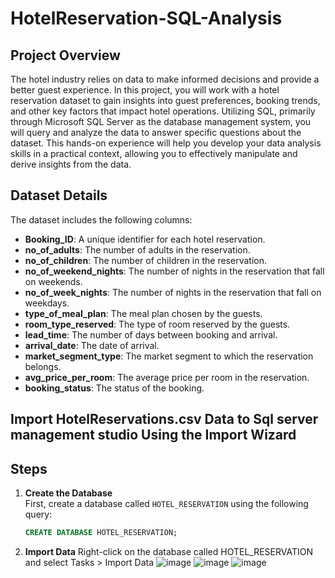 # HotelReservation-SQL-Analysis

## Project Overview

The hotel industry relies on data to make informed decisions and provide a better guest experience. In this project, you will work with a hotel reservation dataset to gain insights into guest preferences, booking trends, and other key factors that impact hotel operations. Utilizing SQL, primarily through Microsoft SQL Server as the database management system, you will query and analyze the data to answer specific questions about the dataset. This hands-on experience will help you develop your data analysis skills in a practical context, allowing you to effectively manipulate and derive insights from the data.

## Dataset Details

The dataset includes the following columns:

- **Booking_ID**: A unique identifier for each hotel reservation.
- **no_of_adults**: The number of adults in the reservation.
- **no_of_children**: The number of children in the reservation.
- **no_of_weekend_nights**: The number of nights in the reservation that fall on weekends.
- **no_of_week_nights**: The number of nights in the reservation that fall on weekdays.
- **type_of_meal_plan**: The meal plan chosen by the guests.
- **room_type_reserved**: The type of room reserved by the guests.
- **lead_time**: The number of days between booking and arrival.
- **arrival_date**: The date of arrival.
- **market_segment_type**: The market segment to which the reservation belongs.
- **avg_price_per_room**: The average price per room in the reservation.
- **booking_status**: The status of the booking.

## Import HotelReservations.csv Data to Sql server management studio Using the Import Wizard
## Steps

1. **Create the Database**  
   First, create a database called `HOTEL_RESERVATION` using the following query:
   ```sql
   CREATE DATABASE HOTEL_RESERVATION;
2. **Import Data**
Right-click on the database called HOTEL_RESERVATION and select Tasks > Import Data
![image](https://github.com/user-attachments/assets/5677c013-a79e-4038-8902-7f99f84bf9ac)
![image](https://github.com/user-attachments/assets/d6443ac1-efe9-45d5-81da-00b7edf9d0b9)
![image](https://github.com/user-attachments/assets/b3f15b19-81c7-4a27-8c34-493a778b6150)


